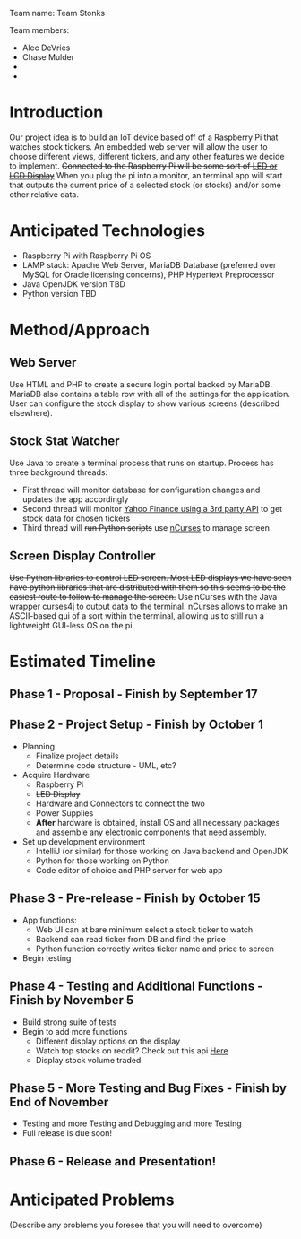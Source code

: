 Team name: Team Stonks

Team members:

* Alec DeVries
* Chase Mulder
*
*

# Introduction

Our project idea is to build an IoT device based off of a Raspberry Pi that watches stock tickers. An embedded web server will allow the user to choose different views, different tickers, and any other features we decide to implement. ~~Connected to the Raspberry Pi will be some sort of [LED or LCD Display](https://learn.adafruit.com/adafruit-rgb-matrix-plus-real-time-clock-hat-for-raspberry-pi/driving-matrices)~~ When you plug the pi into a monitor, an terminal app will start that outputs the current price of a selected stock (or stocks) and/or some other relative data.

# Anticipated Technologies

* Raspberry Pi with Raspberry Pi OS
* LAMP stack: Apache Web Server, MariaDB Database (preferred over MySQL for Oracle licensing concerns), PHP Hypertext Preprocessor
* Java OpenJDK version TBD
* Python version TBD

# Method/Approach

## Web Server

Use HTML and PHP to create a secure login portal backed by MariaDB. MariaDB also contains a table row with all of the settings for the application. User can configure the stock display to show various screens (described elsewhere).

## Stock Stat Watcher

Use Java to create a terminal process that runs on startup. Process has three background threads:
* First thread will monitor database for configuration changes and updates the app accordingly
* Second thread will monitor [Yahoo Finance using a 3rd party API](https://financequotes-api.com/) to get stock data for chosen tickers
* Third thread will ~~run Python scripts~~ use [nCurses](https://webfolderio.github.io/curses4j/) to manage screen

## Screen Display Controller

~~Use Python libraries to control LED screen. Most LED displays we have seen have python libraries that are distributed with them so this seems to be the easiest route to follow to manage the screen.~~ Use nCurses with the Java wrapper curses4j to output data to the terminal. nCurses allows to make an ASCII-based gui of a sort within the terminal, allowing us to still run a lightweight GUI-less OS on the pi.

# Estimated Timeline

## Phase 1 - Proposal - Finish by September 17

## Phase 2 - Project Setup - Finish by October 1

* Planning
    * Finalize project details
    * Determine code structure - UML, etc?
* Acquire Hardware
    * Raspberry Pi
    * ~~LED Display~~
    * Hardware and Connectors to connect the two
    * Power Supplies
    * __After__ hardware is obtained, install OS and all necessary packages and assemble any electronic components that need assembly.
* Set up development environment
    * IntelliJ (or similar) for those working on Java backend and OpenJDK
    * Python for those working on Python
    * Code editor of choice and PHP server for web app

## Phase 3 - Pre-release - Finish by October 15

* App functions:
    * Web UI can at bare minimum select a stock ticker to watch
    * Backend can read ticker from DB and find the price
    * Python function correctly writes ticker name and price to screen
* Begin testing

## Phase 4 - Testing and Additional Functions - Finish by November 5

* Build strong suite of tests
* Begin to add more functions 
    * Different display options on the display
    * Watch top stocks on reddit? Check out this api [Here](https://dashboard.nbshare.io/apps/reddit/api/)
    * Display stock volume traded

## Phase 5 - More Testing and Bug Fixes - Finish by End of November

* Testing and more Testing and Debugging and more Testing
* Full release is due soon!

## Phase 6 - Release and Presentation!

# Anticipated Problems

(Describe any problems you foresee that you will need to overcome)
